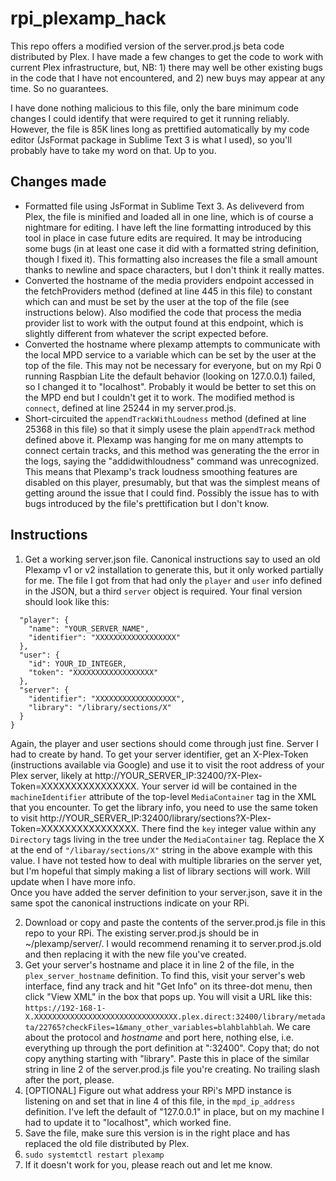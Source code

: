 # rpi_plexamp_hack

This repo offers a modified version of the server.prod.js beta code distributed by Plex. I have made a few changes to get the code to work with current Plex infrastructure, but, NB: 1) there may well be other existing bugs in the code that I have not encountered, and 2) new buys may appear at any time. So no guarantees.

I have done nothing malicious to this file, only the bare minimum code changes I could identify that were required to get it running reliably. However, the file is 85K lines long as prettified automatically by my code editor (JsFormat package in Sublime Text 3 is what I used), so you'll probably have to take my word on that. Up to you.

## Changes made
* Formatted file using JsFormat in Sublime Text 3. As deliveverd from Plex, the file is minified and loaded all in one line, which is of course a nightmare for editing. I have left the line formatting introduced by this tool in place in case future edits are required. It may be introducing some bugs (in at least one case it did with a formatted string definition, though I fixed it). This formatting also increases the file a small amount thanks to newline and space characters, but I don't think it really mattes.
* Converted the hostname of the media providers endpoint accessed in the fetchProviders method (defined at line 445 in this file) to constant which can and must be set by the user at the top of the file (see instructions below). Also modified the code that process the media provider list to work with the output found at this endpoint, which is slightly different from whatever the script expected before.
* Converted the hostname where plexamp attempts to communicate with the local MPD service to a variable which can be set by the user at the top of the file. This may not be necessary for everyone, but on my Rpi 0 running Raspbian Lite the default behavior (looking on 127.0.0.1) failed, so I changed it to "localhost". Probably it would be better to set this on the MPD end but I couldn't get it to work. The modified method is `connect`, defined at line 25244 in my server.prod.js.
* Short-circuited the `appendTrackWithLoudness` method (defined at line 25368 in this file) so that it simply usese the plain `appendTrack` method defined above it. Plexamp was hanging for me on many attempts to connect certain tracks, and this method was generating the the error in the logs, saying the "addidwithloudness" command was unrecognized. This means that Plexamp's track loudness smoothing features are disabled on this player, presumably, but that was the simplest means of getting around the issue that I could find. Possibly the issue has to with bugs introduced by the file's prettification but I don't know.

## Instructions
1. Get a working server.json file. Canonical instructions say to used an old Plexamp v1 or v2 installation to generate this, but it only worked partially for me. The file I got from that had only the `player` and `user` info defined in the JSON, but a third `server` object is required. Your final version should look like this:  
```{
  "player": {
    "name": "YOUR_SERVER_NAME",
    "identifier": "XXXXXXXXXXXXXXXXXX"
  },
  "user": {
    "id": YOUR_ID_INTEGER,
    "token": "XXXXXXXXXXXXXXXXXX"
  },
  "server": {
    "identifier": "XXXXXXXXXXXXXXXXXX",
    "library": "/library/sections/X"
  }
}
```  
 Again, the player and user sections should come through just fine. Server I had to create by hand. To get your server identifier, get an X-Plex-Token (instructions available via Google) and use it to visit the root address of your Plex server, likely at http://YOUR_SERVER_IP:32400/?X-Plex-Token=XXXXXXXXXXXXXXXX. Your server id will be contained in the `machineIdentifier` attribute of the top-level `MediaContainer` tag in the XML that you encounter. To get the library info, you need to use the same token to visit http://YOUR_SERVER_IP:32400/library/sections?X-Plex-Token=XXXXXXXXXXXXXXXX. There find the `key` integer value within any `Directory` tags living in the tree under the `MediaContainer` tag. Replace the X at the end of `"/libaray/sections/X"` string in the above example with this value. I have not tested how to deal with multiple libraries on the server yet, but I'm hopeful that simply making a list of library sections will work. Will update when I have more info.  
 Once you have added the server definition to your server.json, save it in the same spot the canonical instructions indicate on your RPi.

2. Download or copy and paste the contents of the server.prod.js file in this repo to your RPi. The existing server.prod.js should be in ~/plexamp/server/. I would recommend renaming it to server.prod.js.old and then replacing it with the new file you've created.
3. Get your server's hostname and place it in line 2 of the file, in the `plex_server_hostname` definition. To find this, visit your server's web interface, find any track and hit "Get Info" on its three-dot menu, then click "View XML" in the box that pops up. You will visit a URL like this: `https://192-168-1-X.XXXXXXXXXXXXXXXXXXXXXXXXXXXXXXXX.plex.direct:32400/library/metadata/22765?checkFiles=1&many_other_variables=blahblahblah`. We care about the protocol and _hostname_ and port here, nothing else, i.e. everything up through the port definition at ":32400". Copy that; do not copy anything starting with "library". Paste this in place of the similar string in line 2 of the server.prod.js file you're creating. No trailing slash after the port, please.
4. [OPTIONAL] Figure out what address your RPi's MPD instance is listening on and set that in line 4 of this file, in the `mpd_ip_address` definition. I've left the default of "127.0.0.1" in place, but on my machine I had to update it to "localhost", which worked fine.
5. Save the file, make sure this version is in the right place and has replaced the old file distributed by Plex.
6. `sudo systemtctl restart plexamp`
7. If it doesn't work for you, please reach out and let me know.
